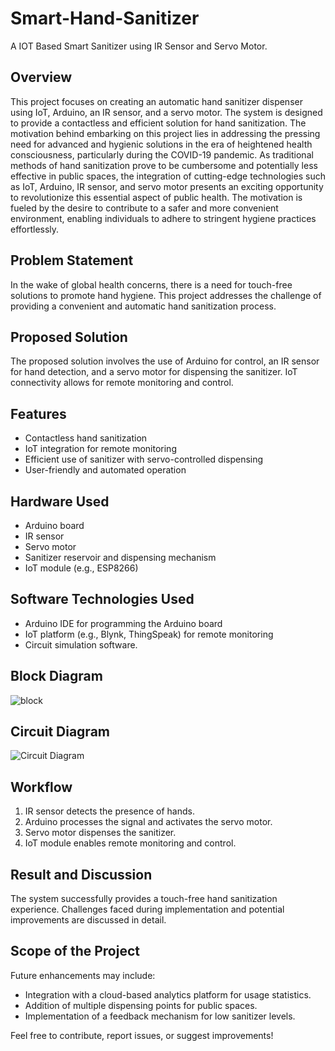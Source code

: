 # Smart-Hand-Sanitizer
A IOT Based Smart Sanitizer using IR Sensor and Servo Motor.


## Overview
This project focuses on creating an automatic hand sanitizer dispenser using IoT, Arduino, an IR sensor, and a servo motor. The system is designed to provide a contactless and efficient solution for hand sanitization. The motivation behind embarking on this project lies in addressing the pressing need for advanced and hygienic solutions in the era of heightened health consciousness, particularly during the COVID-19 pandemic. As traditional methods of hand sanitization prove to be cumbersome and potentially less effective in public spaces, the integration of cutting-edge technologies such as IoT, Arduino, IR sensor, and servo motor presents an exciting opportunity to revolutionize this essential aspect of public health. The motivation is fueled by the desire to contribute to a safer and more convenient environment, enabling individuals to adhere to stringent hygiene practices effortlessly.

## Problem Statement
In the wake of global health concerns, there is a need for touch-free solutions to promote hand hygiene. This project addresses the challenge of providing a convenient and automatic hand sanitization process.

## Proposed Solution
The proposed solution involves the use of Arduino for control, an IR sensor for hand detection, and a servo motor for dispensing the sanitizer. IoT connectivity allows for remote monitoring and control.

## Features
- Contactless hand sanitization
- IoT integration for remote monitoring
- Efficient use of sanitizer with servo-controlled dispensing
- User-friendly and automated operation

## Hardware Used
- Arduino board
- IR sensor
- Servo motor
- Sanitizer reservoir and dispensing mechanism
- IoT module (e.g., ESP8266)

## Software Technologies Used
- Arduino IDE for programming the Arduino board
- IoT platform (e.g., Blynk, ThingSpeak) for remote monitoring
- Circuit simulation software.

## Block Diagram
![block](https://github.com/Nishu2903/Smart-Hand-Sanitizer-/assets/117971452/a1c0d9ee-460c-42b5-8872-08ec664203ff)

## Circuit Diagram
![Circuit Diagram](link-to-your-image-file.png)

## Workflow
1. IR sensor detects the presence of hands.
2. Arduino processes the signal and activates the servo motor.
3. Servo motor dispenses the sanitizer.
4. IoT module enables remote monitoring and control.

## Result and Discussion
The system successfully provides a touch-free hand sanitization experience. Challenges faced during implementation and potential improvements are discussed in detail.

## Scope of the Project
Future enhancements may include:
- Integration with a cloud-based analytics platform for usage statistics.
- Addition of multiple dispensing points for public spaces.
- Implementation of a feedback mechanism for low sanitizer levels.

Feel free to contribute, report issues, or suggest improvements!

